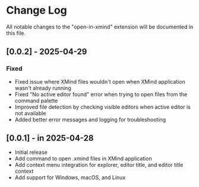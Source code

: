 # Change Log

All notable changes to the "open-in-xmind" extension will be documented in this file.

## [0.0.2] - 2025-04-29

### Fixed
- Fixed issue where XMind files wouldn't open when XMind application wasn't already running
- Fixed "No active editor found" error when trying to open files from the command palette
- Improved file detection by checking visible editors when active editor is not available
- Added better error messages and logging for troubleshooting

## [0.0.1] - in 2025-04-28

- Initial release
- Add command to open .xmind files in XMind application
- Add context menu integration for explorer, editor title, and editor title context
- Add support for Windows, macOS, and Linux